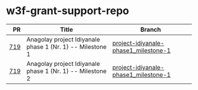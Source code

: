 # w3f-grant-support-repo
|                                                    PR | Title                                                     | Branch                                                                                                                               |
| ----------------------------------------------------: | --------------------------------------------------------- | ------------------------------------------------------------------------------------------------------------------------------------ |
| [719](https://github.com/w3f/Grants-Program/pull/719) | Anagolay project Idiyanale phase 1 (Nr. 1) -- Milestone 1 | [project-idiyanale-phase1_milestone-1](https://github.com/anagolay/w3f-grant-support-repo/tree/project-idiyanale-phase1_milestone-1) |
| [719](https://github.com/w3f/Grants-Program/pull/719) | Anagolay project Idiyanale phase 1 (Nr. 1) -- Milestone 2 | [project-idiyanale-phase1_milestone-1](https://github.com/anagolay/w3f-grant-support-repo/tree/project-idiyanale-phase1_milestone-2) |
